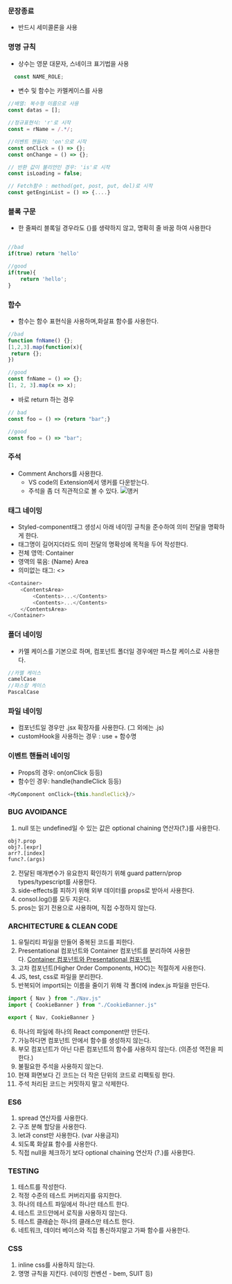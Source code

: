 
### 문장종료
- 반드시 세미콜론을 사용

### 명명 규칙
- 상수는 영문 대문자, 스네이크 표기법을 사용
```js 
  const NAME_ROLE;
```

- 변수 및 함수는 카멜케이스를 사용
```js
//배열: 복수형 이름으로 사용
const datas = [];

//정규표현식: 'r'로 시작
const = rName = /.*/;

//이벤트 핸들러: 'on'으로 시작
const onClick = () => {};
const onChange = () => {};

// 반환 값이 불리언인 경우: 'is'로 시작
const isLoading = false;

// Fetch함수 : method(get, post, put, del)로 시작
const getEnginList = () => {....}

```


### 블록 구문
- 한 줄짜리 블록일 경우라도 {}를 생략하지 않고, 명확히 줄 바꿈 하여 사용한다
```js

//bad
if(true) return 'hello'

//good
if(true){
	return 'hello';
}

```

### 함수
- 함수는 함수 표현식을 사용하며,화살표 함수를 사용한다.
```js
//bad
function fnName() {};
[1,2,3].map(function(x){
 return {};
})

//good
const fnName = () => {};
[1, 2, 3].map(x => x);


```

- 바로 return 하는 경우
``` js
// bad
const foo = () => {return "bar";}

//good
const foo = () => "bar";
```

### 주석
- Comment Anchors를 사용한다.
	- VS code의 Extension에서 앵커를 다운받는다.
	- 주석을 좀 더 직관적으로 볼 수 있다.
![앵커](https://img1.daumcdn.net/thumb/R1280x0/?scode=mtistory2&fname=https%3A%2F%2Fblog.kakaocdn.net%2Fdn%2FcJjPCK%2FbtrIGxIi5hE%2FXoaYykIdlHpKBZUmOkj7K1%2Fimg.png)


### 태그 네이밍
- Styled-component태그 생성시 아래 네이밍 규칙을 준수하여 의미 전달을 명확하게 한다.
- 태그명이 길어지더라도 의미 전달의 명확성에 목적을 두어 작성한다.
- 전체 영역: Container
- 영역의 묶음: {Name} Area
- 의미없는 태그: <>
```js
<Container> 
	<ContentsArea> 
		<Contents>...</Contents> 
		<Contents>...</Contents> 
	</ContentsArea> 
</Container>

```

### 폴더 네이밍
- 카멜 케이스를 기본으로 하며, 컴포넌트 폴더일 경우에만 파스칼 케이스로 사용한다.
```js
//카멜 케이스
camelCase
//파스칼 케이스
PascalCase

```

### 파일 네이밍
- 컴포넌트일 경우만 .jsx 확장자를 사용한다. (그 외에는 .js)
- customHook을 사용하는 경우 : use + 함수명

### 이벤트 핸들러 네이밍

- Props의 경우: on(onClick 등등)
- 함수인 경우: handle(handleClick 등등)
```js
<MyComponent onClick={this.handleClick}/>
```


### BUG AVOIDANCE
1. null 또는 undefined일 수 있는 값은 optional chaining 연산자(?.)를 사용한다.
 ```JS
 obj?.prop
 obj?.[expr]
 arr?.[index]
 func?.(args)
 
```
2. 전달된 매개변수가 유요한지 확인하기 위해 guard pattern/prop types/typescript를 사용한다.
3. side-effects를 피하기 위해 외부 데이터를 props로 받아서 사용한다.
4. consol.log()를 모두 지운다.
5. pros는 읽기 전용으로 사용하며, 직접 수정하지 않는다.

### ARCHITECTURE & CLEAN CODE

1. 유틸리티 파일을 만들어 중복된 코드를 피한다.
2. Presentational 컴포넌트와 Container 컴포넌트를 분리하여 사용한다. [Container 컴포넌트와 Presentational 컴포넌트](https://jeffgukang.github.io/react-native-tutorial/docs/state-tutorial/redux-tutorial/04-container-and-presentational/container-and-presentational-kr.html)
3. 고차 컴포넌트(Higher Order Components, HOC)는 적절하게 사용한다.
4. JS, test, css로 파일을 분리한다.
5. 반복되어 import되는 이름을 줄이기 위해 각 폴더에 index.js 파일을 만든다.

```js
import { Nav } from "./Nav.js"
import { CookieBanner } from "./CookieBanner.js"

export { Nav, CookieBanner }
```

6. 하나의 파일에 하나의 React component만 만든다.
7. 가능하다면 컴포넌트 안에서 함수를 생성하지 않는다.
8. 부모 컴포넌트가 아닌 다른 컴포넌트의 함수를 사용하지 않는다. (의존성 역전을 피한다.)
9. 불필요한 주석을 사용하지 않는다.
10. 현재 화면보다 긴 코드는 더 작은 단위의 코드로 리팩토링 한다.
11. 주석 처리된 코드는 커밋하지 말고 삭제한다.


### ES6

1. spread 연산자를 사용한다.
2. 구조 분해 할당을 사용한다.
3. let과 const만 사용한다. (var 사용금지)
4. 되도록 화살표 함수를 사용한다.
5. 직접 null을 체크하기 보다 optional chaining 연산자 (?.)를 사용한다.


### TESTING
1. 테스트를 작성한다.
2. 적정 수준의 테스트 커버리지를 유지한다.
3. 하나의 테스트 파일에서 하나만 테스트 한다.
4. 테스트 코드안에서 로직을 사용하지 않는다.
5. 테스트 클래슽는 하나의 클래스만 테스트 한다.
6. 네트워크, 데이터 베이스와 직접 통신하지말고 가짜 함수를 사용한다.


### CSS
1. inline css를 사용하지 않는다.
2. 명명 규칙을 지킨다. (네이밍 컨벤션 - bem, SUIT 등)